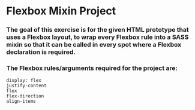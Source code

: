 # Flexbox Mixin Project

### The goal of this exercise is for the given HTML prototype that uses a Flexbox layout, to wrap every Flexbox rule into a SASS mixin so that it can be called in every spot where a Flexbox declaration is required.

### The Flexbox rules/arguments required for the project are:

    display: flex
    justify-content
    flex
    flex-direction
    align-items
